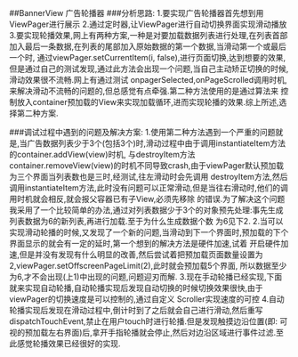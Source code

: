 ##BannerView 广告轮播器
###分析思路:
1.要实现广告轮播器首先想到用ViewPager进行展示
2.通过定时器,让ViewPager进行自动切换界面实现滑动播放
3.要实现轮播效果,网上有两种方案,一种是对要加载数据列表进行处理,在列表首部加入最后一条数据,在列表的尾部加入原始数据的第一个数据,当滑动第一个或最后一个时,
  通过viewPager.setCurrentItem(i, false),进行页面切换,达到想要的效果,但是通过自己的测试发现,通过此方法会出现一个问题,当自己主动矫正切换的时候,
  滑动效果很不流畅.网上有通过测试 onpagerSelected,onPageScrolled调用时机,来解决滑动不流畅的问题的,但总感觉有点牵强.第二种方法使用的是通过算法来
  控制放入container预加载的View来实现加载循环,进而实现轮播的效果.综上所述,选择第二种方案.
  
###调试过程中遇到的问题及解决方案:
1.使用第二种方法遇到一个严重的问题就是,当广告数据列表少于3个(包括3个)时,滑动过程中由于调用instantiateItem方法的container.addView(view)时机,
 与destroyItem方法container.removeView(view)的时机不同导致crash,由于viewPager默认预加载为三个界面当列表数也是三时,经测试,往左滑动时会先调用
 destroyItem方法,然后调用instantiateItem方法,此时没有问题可以正常滑动,但是当往右滑动时,他们的调用时机就会相反,就会报父容器已有子View,必须先移除
 的错误.为了解决这个问题我采用了一个比较简单的办法,通过对列表数据少于3个的对象预先处理:事先生成列表数据为6的新列表,再进行加载.至于为什么生成数据个数
 为6见下2.
2.当可以实现滑动轮播的时候,又发现了一个新的问题,当滑动到下一个界面时,预加载的下个界面显示的就会有一定的延时,第一个想到的解决方法是硬件加速,试着
  开启硬件加速,但是并没有发现有什么明显的改善,然后尝试着把预加载页面数量设置为2,viewPager.setOffscreenPageLimit(2),此时就会预加载5个界面,
  所以数据至少为6,才不会出现(上1)中出现的问题,问题迎刃而解.
3.现在手动轮播已经实现,下面就来实现自动轮播,自动轮播实现后发现自动切换的时候切换效果很快,由于viewPager的切换速度是可以控制的,通过自定义
  Scroller实现速度的可控
4.自动轮播实现后发现在滑动过程中,倒计时到了之后就会自己进行滑动,然后重写dispatchTouchEvent,禁止在用户touch时进行轮播.但是发现触摸边沿位置(即:
  可视的预加载左右界面)后,拿开手指轮播就会停止,然后对边沿区域进行事件过滤.至此感觉轮播效果已经很好的实现.
  

